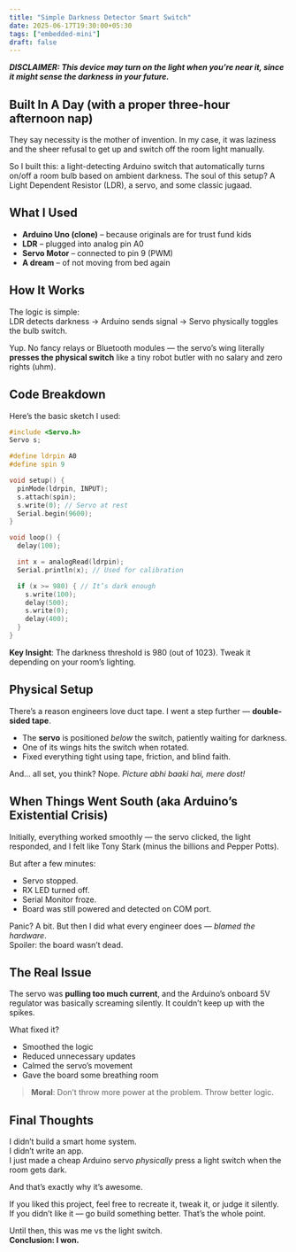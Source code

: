 ```yaml
---
title: "Simple Darkness Detector Smart Switch"
date: 2025-06-17T19:30:00+05:30
tags: ["embedded-mini"]
draft: false
---
```


***DISCLAIMER: This device may turn on the light when you're near it, since it might sense the darkness in your future.***

## Built In A Day (with a proper three-hour afternoon nap)

They say necessity is the mother of invention. In my case, it was laziness and the sheer refusal to get up and switch off the room light manually.

So I built this: a light-detecting Arduino switch that automatically turns on/off a room bulb based on ambient darkness. The soul of this setup? A Light Dependent Resistor (LDR), a servo, and some classic jugaad.

## What I Used

- **Arduino Uno (clone)** – because originals are for trust fund kids  
- **LDR** – plugged into analog pin A0  
- **Servo Motor** – connected to pin 9 (PWM)  
- **A dream** – of not moving from bed again  

## How It Works

The logic is simple:  
LDR detects darkness → Arduino sends signal → Servo physically toggles the bulb switch.

Yup. No fancy relays or Bluetooth modules — the servo’s wing literally **presses the physical switch** like a tiny robot butler with no salary and zero rights (uhm).

## Code Breakdown

Here’s the basic sketch I used:

```cpp
#include <Servo.h>
Servo s;

#define ldrpin A0
#define spin 9

void setup() {
  pinMode(ldrpin, INPUT);
  s.attach(spin);
  s.write(0); // Servo at rest
  Serial.begin(9600);
}

void loop() {
  delay(100);

  int x = analogRead(ldrpin);
  Serial.println(x); // Used for calibration

  if (x >= 980) { // It’s dark enough
    s.write(100);
    delay(500);
    s.write(0);
    delay(400);
  }
}
```

**Key Insight**: The darkness threshold is 980 (out of 1023). Tweak it depending on your room’s lighting.

## Physical Setup

There’s a reason engineers love duct tape. I went a step further — **double-sided tape**.

- The **servo** is positioned *below* the switch, patiently waiting for darkness.  
- One of its wings hits the switch when rotated.  
- Fixed everything tight using tape, friction, and blind faith.  

And... all set, you think? Nope. *Picture abhi baaki hai, mere dost!*

## When Things Went South (aka Arduino’s Existential Crisis)

Initially, everything worked smoothly — the servo clicked, the light responded, and I felt like Tony Stark (minus the billions and Pepper Potts).

But after a few minutes:

- Servo stopped.
- RX LED turned off.
- Serial Monitor froze.
- Board was still powered and detected on COM port.

Panic? A bit. But then I did what every engineer does — *blamed the hardware*.  
Spoiler: the board wasn’t dead.

## The Real Issue

The servo was **pulling too much current**, and the Arduino’s onboard 5V regulator was basically screaming silently. It couldn’t keep up with the spikes.

What fixed it?

- Smoothed the logic  
- Reduced unnecessary updates  
- Calmed the servo’s movement  
- Gave the board some breathing room  

> **Moral**: Don’t throw more power at the problem. Throw better logic.

## Final Thoughts

I didn’t build a smart home system.  
I didn’t write an app.  
I just made a cheap Arduino servo *physically* press a light switch when the room gets dark.

And that’s exactly why it’s awesome.

If you liked this project, feel free to recreate it, tweak it, or judge it silently.  
If you didn’t like it — go build something better. That’s the whole point.

Until then, this was me vs the light switch.  
**Conclusion: I won.**
